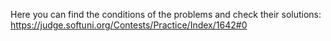 Here you can find the conditions of the problems and check their solutions:
https://judge.softuni.org/Contests/Practice/Index/1642#0